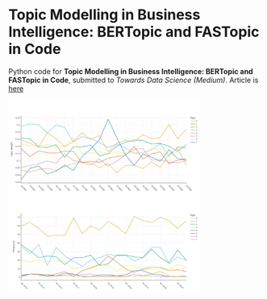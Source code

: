 # Topic Modelling in Business Intelligence: BERTopic and FASTopic in Code

Python code for **Topic Modelling in Business Intelligence: BERTopic and FASTopic in Code**, submitted to *Towards Data Science (Medium)*. 
Article is [here]()



<p float="left">
  <img src="FASTopic_time_development_8.png" width="380" />
  <img src="BERtopic_time_development_8.png" width="380" />
</p>

